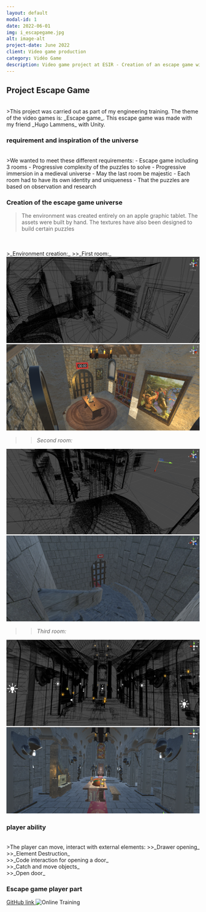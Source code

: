 ```yaml
---
layout: default
modal-id: 1
date: 2022-06-01
img: i_escapegame.jpg
alt: image-alt
project-date: June 2022
client: Video game production
category: Vidéo Game
description: Video game project at ESIR - Creation of an escape game with Unity. Creation of 3d assets for the environment
---
```


## Project Escape Game
<br/>
>This project was carried out as part of my engineering training. The theme of the video games is: _Escape game_. This escape game was made with my friend _Hugo Lammens_ with Unity.
<br/>

### requirement and inspiration of the universe 
<br/>
>We wanted to meet these different requirements:
- Escape game including 3 rooms
- Progressive complexity of the puzzles to solve
- Progressive immersion in a medieval universe
- May the last room be majestic
- Each room had to have its own identity and uniqueness
- That the puzzles are based on observation and research

### Creation of the escape game universe
>The environment was created entirely on an apple graphic tablet. The assets were built by hand. The textures have also been designed to build certain puzzles
<br/>
<br/>
>_Environment creation:_
>>_First room:_
<img src = "/img/portfolio/i_escape_step5.png " class = "img-responsive" alt = "Online Training">
<img src = "/img/portfolio/i_escape_step6.png " class = "img-responsive" alt = "Online Training">

>>_Second room:_
<img src = "/img/portfolio/i_escape_step3.png " class = "img-responsive" alt = "Online Training">
<img src = "/img/portfolio/i_escape_step4.png " class = "img-responsive" alt = "Online Training">

>>_Third room:_
<img src = "/img/portfolio/i_escape_step1.png " class = "img-responsive" alt = "Online Training">
<img src = "/img/portfolio/i_escape_step2.png " class = "img-responsive" alt = "Online Training">

### player ability

<br/>
>The player can move, interact with external elements:
>>_Drawer opening_<br/>
>>_Element Destruction_<br/>
>>_Code interaction for opening a door_<br/>
>>_Catch and move objects_<br/>
>>_Open door_<br/>

### Escape game player part

><a href="https://github.com/labougit/EscapeGame">
GitHub link
</a>
<img src = "{{ site.baseurl }}/img/portfolio/v_escape_step1.gif " class = "img-responsive" alt = "Online Training">
